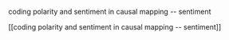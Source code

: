 coding polarity and sentiment in causal mapping -- sentiment

[[coding polarity and sentiment in causal mapping -- sentiment]]


